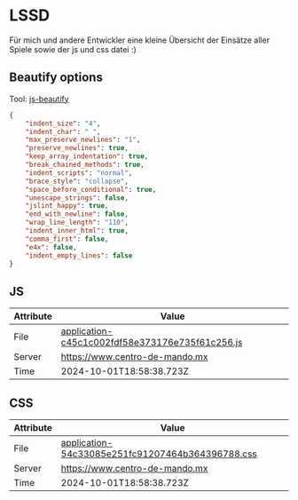 # LSSD
Für mich und andere Entwickler eine kleine Übersicht der Einsätze aller Spiele sowie der js und css datei :)

<!-- automated -->
## Beautify options
Tool: [js-beautify](https://github.com/beautify-web/js-beautify)
```json
{
    "indent_size": "4",
    "indent_char": " ",
    "max_preserve_newlines": "1",
    "preserve_newlines": true,
    "keep_array_indentation": true,
    "break_chained_methods": true,
    "indent_scripts": "normal",
    "brace_style": "collapse",
    "space_before_conditional": true,
    "unescape_strings": false,
    "jslint_happy": true,
    "end_with_newline": false,
    "wrap_line_length": "110",
    "indent_inner_html": true,
    "comma_first": false,
    "e4x": false,
    "indent_empty_lines": false
}
```

## JS
| Attribute | Value |
| --------- | ----- |
| File      | [application-c45c1c002fdf58e373176e735f61c256.js](https://www.centro-de-mando.mx/assets/application-c45c1c002fdf58e373176e735f61c256.js) |
| Server    | https://www.centro-de-mando.mx |
| Time      | 2024-10-01T18:58:38.723Z |

## CSS
| Attribute | Value |
| --------- | ----- |
| File      | [application-54c33085e251fc91207464b364396788.css](https://www.centro-de-mando.mx/assets/application-54c33085e251fc91207464b364396788.css) |
| Server    | https://www.centro-de-mando.mx |
| Time      | 2024-10-01T18:58:38.723Z |
<!-- /automated -->
